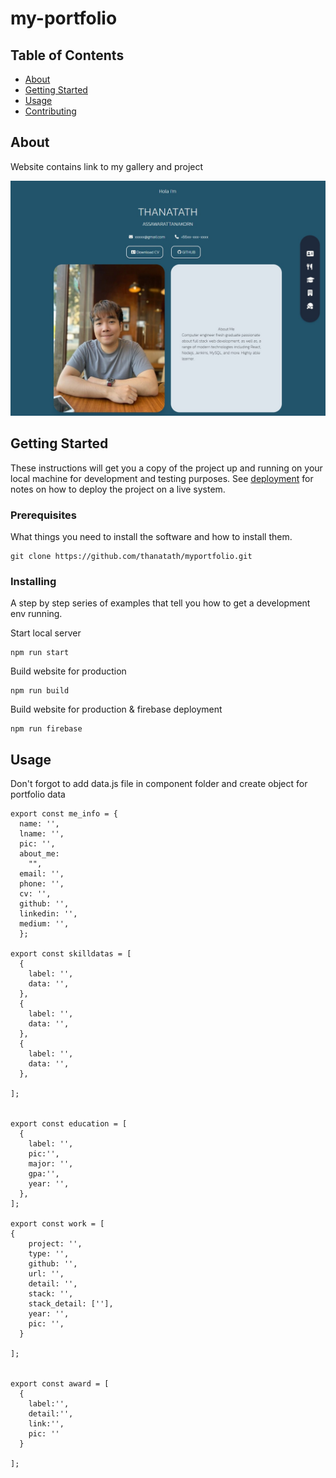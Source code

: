 # my-portfolio

## Table of Contents

- [About](#about)
- [Getting Started](#getting_started)
- [Usage](#usage)
- [Contributing](../CONTRIBUTING.md)

## About <a name = "about"></a>

Website contains link to my gallery and project


<img src="screenshot.jpg">


## Getting Started <a name = "getting_started"></a>

These instructions will get you a copy of the project up and running on your local machine for development and testing purposes. See [deployment](#deployment) for notes on how to deploy the project on a live system.

### Prerequisites

What things you need to install the software and how to install them.

```
git clone https://github.com/thanatath/myportfolio.git
```

### Installing

A step by step series of examples that tell you how to get a development env running.

Start local server

```
npm run start
```

Build website for production

```
npm run build
```

Build website for production & firebase deployment

```
npm run firebase
```

## Usage <a name = "usage"></a>

Don't forgot to add data.js file in component folder and create object for portfolio data
```
export const me_info = {
  name: '',
  lname: '',
  pic: '',
  about_me:
    "",
  email: '',
  phone: '',
  cv: '',
  github: '',
  linkedin: '',
  medium: '',
  };

export const skilldatas = [
  {
    label: '',
    data: '',
  },
  {
    label: '',
    data: '',
  },
  {
    label: '',
    data: '',
  },

];


export const education = [
  {
    label: '',
    pic:'',
    major: '',
    gpa:'',
    year: '',
  },
];

export const work = [
{
    project: '',
    type: '',
    github: '',
    url: '',
    detail: '',
    stack: '',
    stack_detail: [''],
    year: '',
    pic: '',
  }
  
];


export const award = [
  {
    label:'',
    detail:'',
    link:'',
    pic: ''
  }
  
];
```

